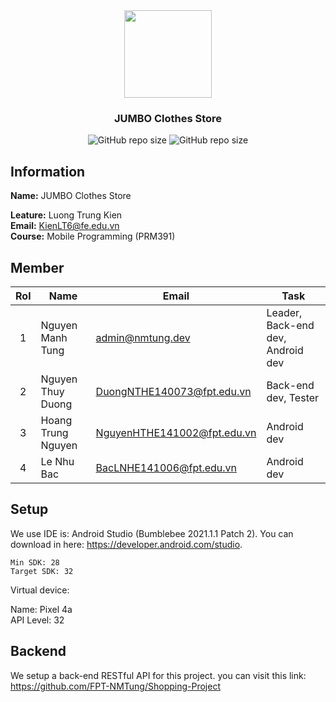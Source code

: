 <div style="text-align: center">
<img src="https://res.cloudinary.com/dvuqazqqs/image/upload/v1644473486/ICON11_pzxxoj.png" height="140">

<h3>JUMBO Clothes Store</h3>

![GitHub repo size](https://img.shields.io/github/repo-size/FPT-NMTung/Shopping-Android) ![GitHub repo size](https://img.shields.io/tokei/lines/github/FPT-NMTung/Shopping-Android) 


</div>

## Information

<strong>Name:</strong> JUMBO Clothes Store

<strong>Leature:</strong> Luong Trung Kien<br />
<strong>Email:</strong> KienLT6@fe.edu.vn<br />
<strong>Course:</strong> Mobile Programming (PRM391)

## Member

|Rol|Name|Email|Task|
|:---:|---|---|---|
|1|Nguyen Manh Tung|admin@nmtung.dev|Leader, Back-end dev, Android dev|
|2|Nguyen Thuy Duong|DuongNTHE140073@fpt.edu.vn|Back-end dev, Tester|
|3|Hoang Trung Nguyen|NguyenHTHE141002@fpt.edu.vn|Android dev|
|4|Le Nhu Bac|BacLNHE141006@fpt.edu.vn|Android dev|

## Setup

We use IDE is: Android Studio (Bumblebee 2021.1.1 Patch 2). You can download in here: https://developer.android.com/studio.

```
Min SDK: 28
Target SDK: 32
```

Virtual device:

Name: Pixel 4a<br />
API Level: 32

## Backend

We setup a back-end RESTful API for this project. you can visit this link: https://github.com/FPT-NMTung/Shopping-Project
